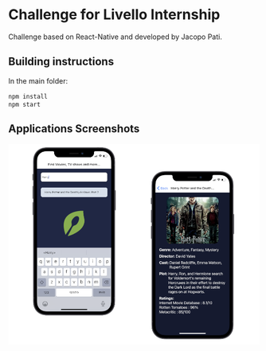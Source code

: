 #  Challenge for Livello Internship
Challenge based on React-Native and developed by Jacopo Pati.

## Building instructions
In the main folder:
```
npm install
npm start
```

## Applications Screenshots
<p align="center">
  <img src="./screenshot/screenshot.png" alt="movie_search" width="600"></img>
</p>
